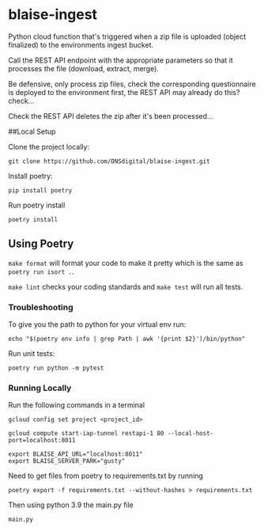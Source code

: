 # blaise-ingest

Python cloud function that's triggered when a zip file is uploaded (object finalized) to the environments ingest bucket.

Call the REST API endpoint with the appropriate parameters so that it processes the file (download, extract, merge).

Be defensive, only process zip files, check the corresponding questionnaire is deployed to the environment first, the REST API may already do this? check...

Check the REST API deletes the zip after it's been processed...

##Local Setup

Clone the project locally:

```
git clone https://github.com/ONSdigital/blaise-ingest.git 
```

Install poetry:
```
pip install poetry
```

Run poetry install
```
poetry install
```

## Using Poetry
``` make format ``` will format your code to make it pretty which is the same as ```poetry run isort .```.

```make lint``` checks your coding standards and ```make test``` will run all tests.

### Troubleshooting

To give you the path to python for your virtual env run:
```
echo "$(poetry env info | grep Path | awk '{print $2}')/bin/python"
```

Run unit tests:
```shell
poetry run python -m pytest
```


### Running Locally

Run the following commands in a terminal

```shell
gcloud config set project <project_id>
```

```shell
gcloud compute start-iap-tunnel restapi-1 80 --local-host-port=localhost:8011
```

```shell
export BLAISE_API_URL="localhost:8011"
export BLAISE_SERVER_PARK="gusty"
```

Need to get files from poetry to requirements.txt by running
```shell
poetry export -f requirements.txt --without-hashes > requirements.txt
```

Then using python 3.9 the main.py file
```
main.py
```